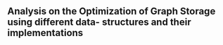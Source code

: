 ## Analysis on the Optimization of Graph Storage using different data- structures and their implementations